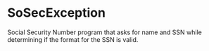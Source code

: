 # SoSecException
Social Security Number program that asks for name and SSN while determining if the format for the SSN is valid.
